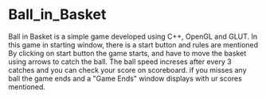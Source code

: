 # Ball_in_Basket

Ball in Basket is a simple game developed using C++, OpenGL and GLUT.
In this game in starting window, there is a start button and rules are mentioned
By clicking on start button the game starts, and have to move the basket using arrows to catch the ball.
  The ball speed increses after every 3 catches and you can check your score on scoreboard.
if you misses any ball the game ends and a "Game Ends" window displays with ur scores mentioned.
